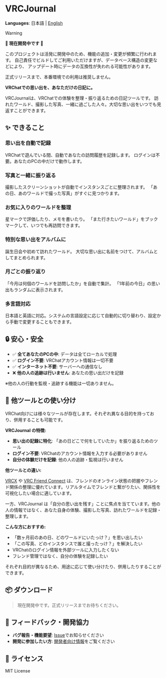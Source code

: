 # VRCJournal

**Languages**: 日本語 | [English](README.en.md)

> [!WARNING]
> **🚧 現在開発中です 🚧**
>
> このプロジェクトは活発に開発中のため、機能の追加・変更が頻繁に行われます。
> 自己責任でビルドしてご利用いただけますが、データベース構造の変更などにより、
> アップデート時にデータの互換性が失われる可能性があります。
>
> 正式リリースまで、本番環境での利用は推奨しません。

**VRChatでの思い出を、あなただけの日記に。**

VRCJournalは、VRChatでの体験を整理・振り返るための日記ツールです。
訪れたワールド、撮影した写真、一緒に過ごした人々。大切な思い出をいつでも見返すことができます。

## ✨ できること

### 思い出を自動で記録

VRChatで遊んでいる間、自動であなたの訪問履歴を記録します。
ログインは不要。あなたのPCの中だけで動作します。

### 写真と一緒に振り返る

撮影したスクリーンショットが自動でインスタンスごとに整理されます。
「あの日、あのワールドで撮った写真」がすぐに見つかります。

### お気に入りのワールドを整理

星マークで評価したり、メモを書いたり。
「また行きたいワールド」をブックマークして、いつでも再訪問できます。

### 特別な思い出をアルバムに

誕生日会や初めて訪れたワールド。
大切な思い出に名前をつけて、アルバムとしてまとめられます。

### 月ごとの振り返り

「今月は何個のワールドを訪問したか」を自動で集計。
「1年前の今日」の思い出もランダムに表示されます。

### 多言語対応

日本語と英語に対応。システムの言語設定に応じて自動的に切り替わり、設定から手動で変更することもできます。

## 🔒 安心・安全

- ✅ **全てあなたのPCの中**: データは全てローカルで処理
- ✅ **ログイン不要**: VRChatアカウント情報は一切不要
- ✅ **インターネット不要**: サーバーへの通信なし
- ❌ **他の人の追跡は行いません**: あなたの思い出だけを記録

※他の人の行動を監視・追跡する機能は一切ありません。

## 🤔 他ツールとの使い分け

VRChat向けには様々なツールが存在します。それぞれ異なる目的を持っており、併用することも可能です。

**VRCJournal の特徴:**
- **思い出の記録に特化**: 「あの日どこで何をしていたか」を振り返るためのツール
- **ログイン不要**: VRChatのアカウント情報を入力する必要がありません
- **自分の体験だけを記録**: 他の人の追跡・監視は行いません

**他ツールとの違い:**

[VRCX](https://github.com/vrcx-team/VRCX) や [VRC Friend Connect](https://booth.pm/ja/items/5098669) は、フレンドのオンライン状態の把握やフレンド関係の整理に優れています。リアルタイムでフレンドと繋がりたい、関係性を可視化したい場合に適しています。

一方、VRCJournal は「自分の思い出を残す」ことに焦点を当てています。他の人の情報ではなく、あなた自身の体験、撮影した写真、訪れたワールドを記録・整理します。

**こんな方におすすめ:**
- 「数ヶ月前のあの日、どのワールドにいたっけ？」を思い出したい
- 「この写真、どのインスタンスで誰と撮ったっけ？」を解決したい
- VRChatのログイン情報を外部ツールに入力したくない
- フレンド管理ではなく、自分の体験を記録したい

それぞれ目的が異なるため、用途に応じて使い分けたり、併用したりすることができます。

## 📦 ダウンロード

> 現在開発中です。正式リリースまでお待ちください。

## 🤝 フィードバック・開発協力

- **バグ報告・機能要望**: [Issue](https://github.com/sakamotch/VRCJournal/issues)でお知らせください
- **開発に参加したい方**: [開発者向け情報](CONTRIBUTING.md)をご覧ください

## 📄 ライセンス

MIT License
